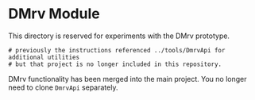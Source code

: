# DMrv Module

This directory is reserved for experiments with the DMrv prototype.

```
# previously the instructions referenced ../tools/DmrvApi for additional utilities
# but that project is no longer included in this repository.
```

DMrv functionality has been merged into the main project. You no longer
need to clone `DmrvApi` separately.
